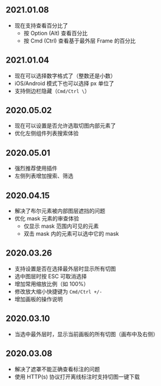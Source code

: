 ## 2021.01.08
- 现在支持查看百分比了
  - 按 Option (Alt) 查看百分比
  - 按 Cmd (Ctrl) 查看基于最外层 Frame 的百分比

## 2021.01.04
- 现在可以选择数字格式了（整数还是小数）
- iOS/Android 模式下也可以选择 px 单位了
- 支持侧边栏隐藏（`Cmd/Ctrl \`）

## 2020.05.02
- 现在可以设置是否允许选取切图内部元素了
- 优化左侧组件列表搜索体验

## 2020.05.01
- 强烈推荐使用插件
- 左侧列表增加搜索、筛选

## 2020.04.15
- 解决了布尔元素被内部图层遮挡的问题
- 优化 mask 元素的审查体验
  - 仅显示 mask 范围内可见的元素
  - 双击 mask 内的元素可以选中它的 mask

## 2020.03.26
- 支持设置是否在选择最外层时显示所有切图
- 选中图层时按 ESC 可取消选择
- 增加常用缩放比例（如 100%）
- 修改放大缩小快捷键为 `Cmd/Ctrl +/-`
- 增加画板的操作说明

## 2020.03.10
- 当选中最外层时，显示当前画板的所有切图（画布中及右侧）

## 2020.03.08
- 解决了遮罩不能正确查看标注的问题
- 使用 HTTP(s) 协议打开离线标注时支持切图一键下载
